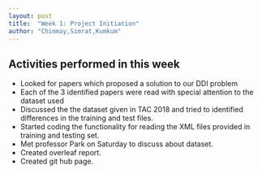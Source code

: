 ```yaml
---
layout: post
title:  "Week 1: Project Initiation"
author: "Chinmay,Simrat,Kumkum"
---
```


## Activities performed in this week
* Looked for papers which proposed a solution to our DDI problem 
* Each of the 3 identified papers were read with special attention to the dataset used
* Discussed the the dataset given in TAC 2018 and tried to identified differences in the training and test files.
* Started coding the functionality for reading the XML files provided in training and testing set.
* Met professor Park on Saturday to discuss about dataset.
* Created overleaf report.
* Created git hub page.


